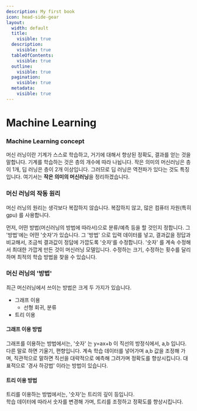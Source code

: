 ```yaml
---
description: My first book
icon: head-side-gear
layout:
  width: default
  title:
    visible: true
  description:
    visible: true
  tableOfContents:
    visible: true
  outline:
    visible: true
  pagination:
    visible: true
  metadata:
    visible: true
---
```


# Machine Learning

### Machine Learning concept

머신 러닝이란 기계가 스스로 학습하고, 거기에 대해서 향상된 정확도, 결과를 얻는 것을 말합니다. 기계를 학습하는 것은 층의 개수에 따라 나뉩니다. 작은 의미의 머신러닝은 층이 1개, 딥 러닝은 층이 2개 이상입니다. 그러므로 딥 러닝은 역전파가 있다는 것도 특징입니다. 여기서는 **작은 의미의 머신러닝**을 정리하겠습니다.

### 머신 러닝의 작동 원리

머신 러닝의 원리는 생각보다 복잡하지 않습니다. 복잡하지 않고, 많은 컴퓨터 자원(특히 gpu) 를 사용합니다.&#x20;

먼저, 어떤 방법(머신러닝의 방법에 따라서)으로 분류/예측 등을 할 것인지 정합니다. 그 '방법'에는 어떤 '숫자'가 있습니다. 그 '방법' 으로 입력 데이터를 넣고, 결과값을 정답과 비교해서, 조금씩 결과값이 정답에 가깝도록 '숫자'를 수정합니다. '숫자' 를 계속 수정해서 최대한 가깝게 만든 것이 머신러닝 모델입니다. 수정하는 크기, 수정하는 횟수를 달리하며 최적의 학습 방법을 찾을 수 있습니다.&#x20;

### 머신 러닝의 '방법'

최근 머신러닝에서 쓰이는 방법은 크게 두 가지가 있습니다.

* 그래프 이용
  * 선형 회귀, 분류
* 트리 이용

#### 그래프 이용 방법

그래프를 이용하는 방법에서는, '숫자' 는 y=ax+b 이 직선의 방정식에서, a,b 입니다. 다른 말로 하면 기울기, 편향입니다. 계속 학습 데이터를 넣어가며 a,b 값을 조정해 가며, 직관적으로 말하면 직선을 대략적으로 예측해 그려가며 정확도를 향상시킵니다. 대표적으로 '경사 하강법' 이라는 방법이 있습니다.

#### 트리 이용 방법

트리를 이용하는 방법에서는, '숫자'는 트리의 깊이 등입니다. \
학습 데이터에 따라서 숫자를 변경해 가며, 트리를 조정하고 정확도를  향상시킵니다.
